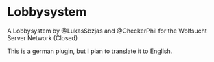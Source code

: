 # Lobbysystem
 A Lobbysystem by @LukasSbzjas and @CheckerPhil for the Wolfsucht Server Network (Closed)

This is a german plugin, but I plan to translate it to English.
